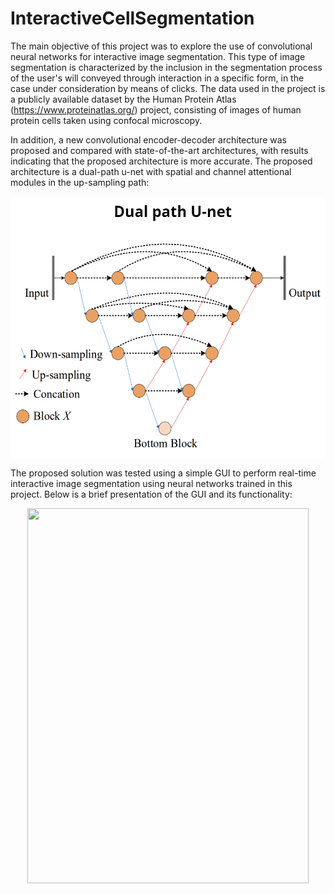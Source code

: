 # InteractiveCellSegmentation

The main objective of this project was to explore the use of convolutional neural networks for interactive image 
segmentation. This type of image segmentation is characterized by the inclusion in the segmentation process of the 
user's will conveyed through interaction in a specific form, in the case under consideration by means of clicks. The 
data used in the project is a publicly available dataset by the Human Protein Atlas (https://www.proteinatlas.org/) 
project, consisting of images of human protein cells taken using confocal microscopy.

In addition, a new convolutional encoder-decoder architecture was proposed and compared with state-of-the-art 
architectures, with results indicating that the proposed architecture is more accurate. The proposed architecture is a 
dual-path u-net with spatial and channel attentional modules in the up-sampling path:  

<div style="text-align:center">
<img align="center" src="utils/ADP-UNET.png" alt="drawing" width="520" height="420"/>
</div>

The proposed solution was tested using a simple GUI to perform real-time interactive image segmentation using neural 
networks trained in this project. Below is a brief presentation of the GUI and its functionality:

<div style="text-align:center">
<img src="utils/SegmentationGIF.gif" width="450" height="600"/>
</div>
